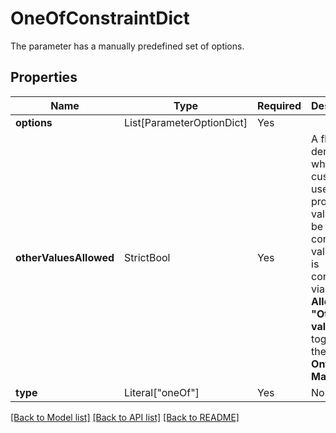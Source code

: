 # OneOfConstraintDict

The parameter has a manually predefined set of options.


## Properties
| Name | Type | Required | Description |
| ------------ | ------------- | ------------- | ------------- |
**options** | List[ParameterOptionDict] | Yes |  |
**otherValuesAllowed** | StrictBool | Yes | A flag denoting whether custom, user provided values will be considered valid. This is configured via the **Allowed "Other" value** toggle in the **Ontology Manager**. |
**type** | Literal["oneOf"] | Yes | None |


[[Back to Model list]](../../../README.md#models-v2-link) [[Back to API list]](../../README.md#documentation-for-api-endpoints) [[Back to README]](../../README.md)
